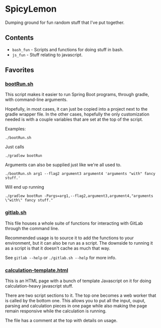 # SpicyLemon
Dumping ground for fun random stuff that I've put together.

## Contents

* `bash_fun` - Scripts and functions for doing stuff in bash.
* `js_fun` - Stuff relating to javascript.

## Favorites

### [bootRun.sh](bash_fun/bootRun.sh)

This script makes it easier to run Spring Boot programs, through gradle, with command-line arguments.

Hopefully, in most cases, it can just be copied into a project next to the gradle wrapper file.
In the other cases, hopefully the only customization needed is with a couple variables that are set at the top of the script.

Examples:
```Shell
./bootRun.sh
```
Just calls
```Shell
./gradlew bootRun
```

Arguments can also be supplied just like we're all used to.
```Shell
./bootRun.sh arg1 --flag2 argument3 argument4 'arguments "with" fancy stuff.'
```
Will end up running
```Shell
./gradlew bootRun -Pargs=arg1,--flag2,argument3,argument4,"arguments \"with\" fancy stuff."
```

### [gitlab.sh](bash_fun/gitlab.sh)

This file houses a whole suite of functions for interacting with GitLab through the command line.

Recommended usage is to source it to add the functions to your environment, but it can also be run as a script.
The downside to running it as a script is that it doesn't cache as much that way.

See `gitlab --help` or `./gitlab.sh --help` for more info.

### [calculation-template.html](js_fun/calculation-template.html)

This is an HTML page with a bunch of template Javascript on it for doing calculation-heavy javascript stuff.

There are two script sections to it. The top one becomes a web worker that is called by the bottom one.
This allows you to put all the input, ouput, parsing and calculation pieces in one page while also making the page remain responsive while the calculation is running.

The file has a comment at the top with details on usage.

